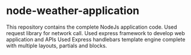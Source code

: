 # node-weather-application

This repository contains the complete NodeJs application code. Used request library for network call. Used express framework to develop web application and APIs Used Express handlebars template engine complete with multiple layouts, partials and blocks.
